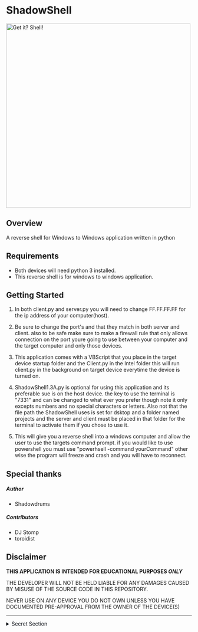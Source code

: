 # ShadowShell

<img style="max-width: 500px" width="500px" max-width="500px" title="Get it? Shell!" src="https://i.imgur.com/RpRTZ3U.png">

## Overview
A reverse shell for Windows to Windows application written in python

## Requirements
- Both devices will need python 3 installed.
- This reverse shell is for windows to windows application.

## Getting Started

1. In both client.py and server.py you will need to change FF.FF.FF.FF for the ip address of your computer(host).

2. Be sure to change the port's and that they match in both server and client. also to be safe make sure to make a firewall rule
   that only allows connection on the port youre going to use between your computer and the target computer and only those devices.

3. This application comes with a VBScript that you place in the target device startup folder and the Client.py in the Intel folder this will
   run client.py in the background on target device everytime the device is turned on.

4. ShadowShell1.3A.py is optional for using this application and its preferable sue is on the host device. the key to use the terminal is "7331"
   and can be changed to what ever you prefer though note it only excepts numbers and no special characters or letters. Also not that the file path the ShadowShell 
   uses is set for dsktop and a folder named projects and the server and client must be placed in that folder for the terminal to activate them if you
   chose to use it.

5. This will give you a reverse shell into a windows computer and allow the user to use the targets command prompt. if you would like to use powershell
   you must use "powerhsell -command yourCommand" other wise the program will freeze and crash and you will have to reconnect.

## Special thanks
##### Author
- Shadowdrums
##### Contributors
- DJ Stomp
- toroidist

## Disclaimer
__THIS APPLICATION IS INTENDED FOR EDUCATIONAL PURPOSES *ONLY*__

THE DEVELOPER WILL NOT BE HELD LIABLE FOR ANY DAMAGES
CAUSED BY MISUSE OF THE SOURCE CODE IN THIS REPOSITORY.

NEVER USE ON ANY DEVICE YOU DO NOT OWN UNLESS YOU HAVE
DOCUMENTED PRE-APPROVAL FROM THE OWNER OF THE DEVICE(S)

<hr>
<details>
<summary style="color:#0d1117">Secret Section</summary>

<pre><code>+--------------+
|  SHADOWDRUMS |
|          TM  |
|              |
|              |
+--------------+ </code></pre>
<p align="center"><img width="250" src="https://i.imgur.com/gZ0Dp0L.png"></p>
<hr>
</details>
